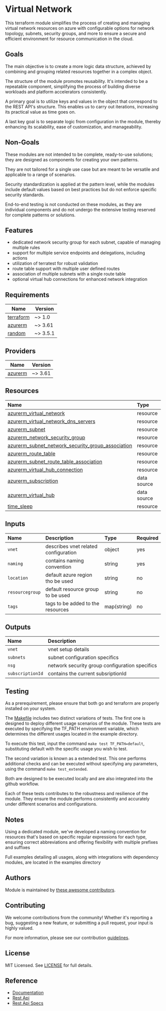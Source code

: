 # Virtual Network

This terraform module simplifies the process of creating and managing virtual network resources on azure with configurable options for network topology, subnets, security groups, and more to ensure a secure and efficient environment for resource communication in the cloud.

## Goals

The main objective is to create a more logic data structure, achieved by combining and grouping related resources together in a complex object.

The structure of the module promotes reusability. It's intended to be a repeatable component, simplifying the process of building diverse workloads and platform accelerators consistently.

A primary goal is to utilize keys and values in the object that correspond to the REST API's structure. This enables us to carry out iterations, increasing its practical value as time goes on.

A last key goal is to separate logic from configuration in the module, thereby enhancing its scalability, ease of customization, and manageability.

## Non-Goals

These modules are not intended to be complete, ready-to-use solutions; they are designed as components for creating your own patterns.

They are not tailored for a single use case but are meant to be versatile and applicable to a range of scenarios.

Security standardization is applied at the pattern level, while the modules include default values based on best practices but do not enforce specific security standards.

End-to-end testing is not conducted on these modules, as they are individual components and do not undergo the extensive testing reserved for complete patterns or solutions.

## Features

- dedicated network security group for each subnet, capable of managing multiple rules
- support for multiple service endpoints and delegations, including actions
- utilization of terratest for robust validation
- route table support with multiple user defined routes
- association of multiple subnets with a single route table
- optional virtual hub connections for enhanced network integration

## Requirements

| Name | Version |
|------|---------|
| <a name="requirement_terraform"></a> [terraform](#requirement\_terraform) | ~> 1.0 |
| <a name="requirement_azurerm"></a> [azurerm](#requirement\_azurerm) | ~> 3.61 |
| <a name="requirement_random"></a> [random](#requirement\_random) | ~> 3.5.1 |

## Providers

| Name | Version |
|------|---------|
| <a name="provider_azurerm"></a> [azurerm](#provider\_azurerm) | ~> 3.61 |

## Resources

| Name | Type |
| :-- | :-- |
| [azurerm_virtual_network](https://registry.terraform.io/providers/hashicorp/azurerm/latest/docs/resources/virtual_network) | resource |
| [azurerm_virtual_network_dns_servers](https://registry.terraform.io/providers/hashicorp/azurerm/latest/docs/resources/virtual_network_dns_servers) | resource |
| [azurerm_subnet](https://registry.terraform.io/providers/hashicorp/azurerm/latest/docs/resources/subnet) | resource |
| [azurerm_network_security_group](https://registry.terraform.io/providers/hashicorp/azurerm/latest/docs/resources/network_security_group) | resource |
| [azurerm_subnet_network_security_group_association](https://registry.terraform.io/providers/hashicorp/azurerm/latest/docs/resources/subnet_network_security_group_association) | resource |
| [azurerm_route_table](https://registry.terraform.io/providers/hashicorp/azurerm/latest/docs/resources/route_table) | resource |
| [azurerm_subnet_route_table_association](https://registry.terraform.io/providers/hashicorp/azurerm/latest/docs/resources/subnet_route_table_association) | resource |
| [azurerm_virtual_hub_connection](https://registry.terraform.io/providers/hashicorp/azurerm/latest/docs/resources/virtual_hub_connection) | resource |
| [azurerm_subscription](https://registry.terraform.io/providers/hashicorp/azurerm/latest/docs/data-sources/subscription) | data source |
| [azurerm_virtual_hub](https://registry.terraform.io/providers/hashicorp/azurerm/latest/docs/data-sources/virtual_hub) | data source |
| [time_sleep](https://registry.terraform.io/providers/hashicorp/time/latest/docs/resources/sleep) | resource |

## Inputs

| Name | Description | Type | Required |
| :-- | :-- | :-- | :-- |
| `vnet` | describes vnet related configuration | object | yes |
| `naming` | contains naming convention | string | yes |
| `location` | default azure region tho be used | string | no |
| `resourcegroup` | default resource group to be used | string | no |
| `tags` | tags to be added to the resources | map(string) | no |

## Outputs

| Name | Description |
| :-- | :-- |
| `vnet` | vnet setup details |
| `subnets` | subnet configuration specifics |
| `nsg` | network security group configuration specifics |
| `subscriptionId` | contains the current subsriptionId |

## Testing

As a prerequirement, please ensure that both go and terraform are properly installed on your system.

The [Makefile](Makefile) includes two distinct variations of tests. The first one is designed to deploy different usage scenarios of the module. These tests are executed by specifying the TF_PATH environment variable, which determines the different usages located in the example directory.

To execute this test, input the command ```make test TF_PATH=default```, substituting default with the specific usage you wish to test.

The second variation is known as a extended test. This one performs additional checks and can be executed without specifying any parameters, using the command ```make test_extended```.

Both are designed to be executed locally and are also integrated into the github workflow.

Each of these tests contributes to the robustness and resilience of the module. They ensure the module performs consistently and accurately under different scenarios and configurations.

## Notes

Using a dedicated module, we've developed a naming convention for resources that's based on specific regular expressions for each type, ensuring correct abbreviations and offering flexibility with multiple prefixes and suffixes

Full examples detailing all usages, along with integrations with dependency modules, are located in the examples directory

## Authors

Module is maintained by [these awesome contributors](https://github.com/cloudnationhq/terraform-azure-vnet/graphs/contributors).

## Contributing

We welcome contributions from the community! Whether it's reporting a bug, suggesting a new feature, or submitting a pull request, your input is highly valued.

For more information, please see our contribution [guidelines](https://github.com/CloudNationHQ/terraform-azure-vnet/blob/main/CONTRIBUTING.md).

## License

MIT Licensed. See [LICENSE](https://github.com/cloudnationhq/terraform-azure-vnet/blob/main/LICENSE) for full details.

## Reference

- [Documentation](https://learn.microsoft.com/en-us/azure/virtual-network/)
- [Rest Api](https://learn.microsoft.com/en-us/rest/api/virtual-network/)
- [Rest Api Specs](https://github.com/Azure/azure-rest-api-specs/blob/main/specification/network/resource-manager/Microsoft.Network/stable/2023-04-01/virtualNetwork.json)
